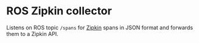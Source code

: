 ROS Zipkin collector
====================

Listens on ROS topic `/spans` for [Zipkin](https://zipkin.io/) spans in JSON format and forwards them to a Zipkin API.

